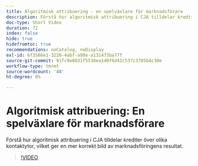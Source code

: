 ```yaml
---
title: Algoritmisk attribuering - en spelväxlare för marknadsförare
description: Förstå hur algoritmisk attribuering i CJA tilldelar krediter över olika kontaktytor, vilket ger en mer korrekt bild av marknadsföringens resultat.
doc-type: Short Video
duration: 72
index: false
hide: true
hidefromtoc: true
recommendations: noCatalog, noDisplay
exl-id: 6f3566e1-3226-4abf-a99e-a131473ba77f
source-git-commit: 91fc9e0831f5538ea1d0f6d42c537c3705b4c30e
workflow-type: tm+mt
source-wordcount: '48'
ht-degree: 0%

---
```


# Algoritmisk attribuering: En spelväxlare för marknadsförare

Förstå hur algoritmisk attribuering i CJA tilldelar krediter över olika kontaktytor, vilket ger en mer korrekt bild av marknadsföringens resultat.

<!-- 85_S106_3442453_71_algorithmic-attribution-a-gamechanger-for-marketers -->
>[!VIDEO](https://video.tv.adobe.com/v/3458301/?learn=on&enablevpops=true)
